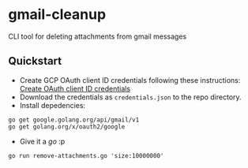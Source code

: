 # gmail-cleanup
CLI tool for deleting attachments from gmail messages

## Quickstart
* Create GCP OAuth client ID credentials following these instructions: <a href="https://developers.google.com/workspace/guides/create-credentials#oauth-client-id" target="_blank">Create OAuth client ID credentials</a>
* Download the credentials as `credentials.json` to the repo directory.
* Install depedencies: 
```
go get google.golang.org/api/gmail/v1
go get golang.org/x/oauth2/google
```
* Give it a _go_ :p
```
go run remove-attachments.go 'size:10000000'
```
